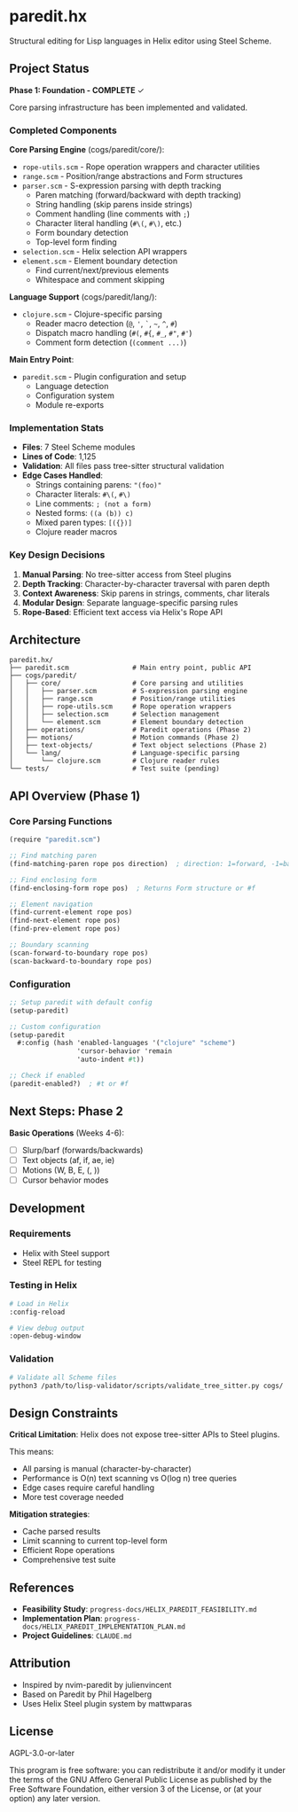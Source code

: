 # paredit.hx

Structural editing for Lisp languages in Helix editor using Steel Scheme.

## Project Status

**Phase 1: Foundation - COMPLETE** ✓

Core parsing infrastructure has been implemented and validated.

### Completed Components

**Core Parsing Engine** (cogs/paredit/core/):
- `rope-utils.scm` - Rope operation wrappers and character utilities
- `range.scm` - Position/range abstractions and Form structures
- `parser.scm` - S-expression parsing with depth tracking
  - Paren matching (forward/backward with depth tracking)
  - String handling (skip parens inside strings)
  - Comment handling (line comments with `;`)
  - Character literal handling (`#\(`, `#\)`, etc.)
  - Form boundary detection
  - Top-level form finding
- `selection.scm` - Helix selection API wrappers
- `element.scm` - Element boundary detection
  - Find current/next/previous elements
  - Whitespace and comment skipping

**Language Support** (cogs/paredit/lang/):
- `clojure.scm` - Clojure-specific parsing
  - Reader macro detection (`@`, `'`, `` ` ``, `~`, `^`, `#`)
  - Dispatch macro handling (`#(`, `#{`, `#_`, `#"`, `#'`)
  - Comment form detection (`(comment ...)`)

**Main Entry Point**:
- `paredit.scm` - Plugin configuration and setup
  - Language detection
  - Configuration system
  - Module re-exports

### Implementation Stats

- **Files**: 7 Steel Scheme modules
- **Lines of Code**: 1,125
- **Validation**: All files pass tree-sitter structural validation
- **Edge Cases Handled**:
  - Strings containing parens: `"(foo)"`
  - Character literals: `#\(`, `#\)`
  - Line comments: `; (not a form)`
  - Nested forms: `((a (b)) c)`
  - Mixed paren types: `[({})]`
  - Clojure reader macros

### Key Design Decisions

1. **Manual Parsing**: No tree-sitter access from Steel plugins
2. **Depth Tracking**: Character-by-character traversal with paren depth
3. **Context Awareness**: Skip parens in strings, comments, char literals
4. **Modular Design**: Separate language-specific parsing rules
5. **Rope-Based**: Efficient text access via Helix's Rope API

## Architecture

```
paredit.hx/
├── paredit.scm                # Main entry point, public API
├── cogs/paredit/
│   ├── core/                  # Core parsing and utilities
│   │   ├── parser.scm         # S-expression parsing engine
│   │   ├── range.scm          # Position/range utilities
│   │   ├── rope-utils.scm     # Rope operation wrappers
│   │   ├── selection.scm      # Selection management
│   │   └── element.scm        # Element boundary detection
│   ├── operations/            # Paredit operations (Phase 2)
│   ├── motions/               # Motion commands (Phase 2)
│   ├── text-objects/          # Text object selections (Phase 2)
│   └── lang/                  # Language-specific parsing
│       └── clojure.scm        # Clojure reader rules
└── tests/                     # Test suite (pending)
```

## API Overview (Phase 1)

### Core Parsing Functions

```scheme
(require "paredit.scm")

;; Find matching paren
(find-matching-paren rope pos direction)  ; direction: 1=forward, -1=backward

;; Find enclosing form
(find-enclosing-form rope pos)  ; Returns Form structure or #f

;; Element navigation
(find-current-element rope pos)
(find-next-element rope pos)
(find-prev-element rope pos)

;; Boundary scanning
(scan-forward-to-boundary rope pos)
(scan-backward-to-boundary rope pos)
```

### Configuration

```scheme
;; Setup paredit with default config
(setup-paredit)

;; Custom configuration
(setup-paredit
  #:config (hash 'enabled-languages '("clojure" "scheme")
                 'cursor-behavior 'remain
                 'auto-indent #t))

;; Check if enabled
(paredit-enabled?)  ; #t or #f
```

## Next Steps: Phase 2

**Basic Operations** (Weeks 4-6):
- [ ] Slurp/barf (forwards/backwards)
- [ ] Text objects (af, if, ae, ie)
- [ ] Motions (W, B, E, (, ))
- [ ] Cursor behavior modes

## Development

### Requirements

- Helix with Steel support
- Steel REPL for testing

### Testing in Helix

```bash
# Load in Helix
:config-reload

# View debug output
:open-debug-window
```

### Validation

```bash
# Validate all Scheme files
python3 /path/to/lisp-validator/scripts/validate_tree_sitter.py cogs/
```

## Design Constraints

**Critical Limitation**: Helix does not expose tree-sitter APIs to Steel plugins.

This means:
- All parsing is manual (character-by-character)
- Performance is O(n) text scanning vs O(log n) tree queries
- Edge cases require careful handling
- More test coverage needed

**Mitigation strategies**:
- Cache parsed results
- Limit scanning to current top-level form
- Efficient Rope operations
- Comprehensive test suite

## References

- **Feasibility Study**: `progress-docs/HELIX_PAREDIT_FEASIBILITY.md`
- **Implementation Plan**: `progress-docs/HELIX_PAREDIT_IMPLEMENTATION_PLAN.md`
- **Project Guidelines**: `CLAUDE.md`

## Attribution

- Inspired by nvim-paredit by julienvincent
- Based on Paredit by Phil Hagelberg
- Uses Helix Steel plugin system by mattwparas

## License

AGPL-3.0-or-later

This program is free software: you can redistribute it and/or modify it under the terms of the GNU Affero General Public License as published by the Free Software Foundation, either version 3 of the License, or (at your option) any later version.

